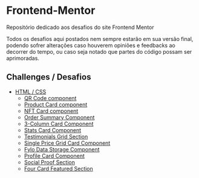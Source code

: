 # Frontend-Mentor

Repositório dedicado aos desafios do site Frontend Mentor

Todos os desafios aqui postados nem sempre estarão em sua versão final, podendo sofrer alterações caso houverem opiniões e feedbacks ao decorrer do tempo, ou caso seja notado que partes do código possam ser aprimoradas.

## Challenges / Desafios

- [HTML / CSS](#html-css)
  - [QR Code component](./QR%20Code%20Component)
  - [Product Card component](./Product%20Card%20Component)
  - [NFT Card component](./NFT%20Card%20Component)
  - [Order Summary Component](./Order%20Summary%20Component)
  - [3-Column Card Component](./3-Column%20Card%20Component)
  - [Stats Card Component](./Stats%20Card%20Component)
  - [Testimonials Grid Section](./Testimonials%20Grid%20Section)
  - [Single Price Grid Card Component](./Single%20Price%20Grid%20Card%20Component)
  - [Fylo Data Storage Component](./Fylo%20Data%20Storage%20Component)
  - [Profile Card Component](./Profile%20Card%20Component)
  - [Social Proof Section](./Social%20Proof%20Section)
  - [Four Card Featured Section](./Four%20Card%20Featured%20Section/)
